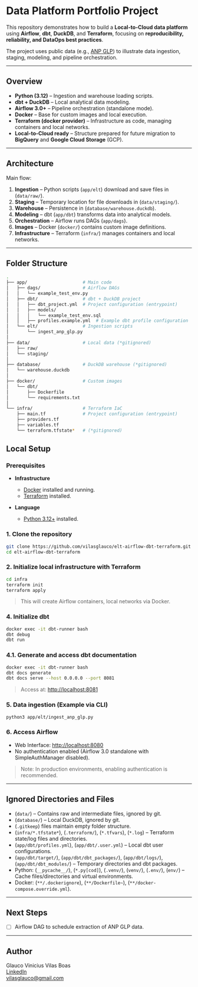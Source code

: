 # Data Platform Portfolio Project

This repository demonstrates how to build a **Local-to-Cloud data platform** using **Airflow**, **dbt**, **DuckDB**, and **Terraform**, focusing on **reproducibility, reliability, and DataOps best practices**.

The project uses public data (e.g., [ANP GLP](https://www.gov.br/anp/pt-br/centrais-de-conteudo/dados-abertos/serie-historica-de-precos-de-combustiveis)) to illustrate data ingestion, staging, modeling, and pipeline orchestration.

---

## Overview

- **Python (3.12)** – Ingestion and warehouse loading scripts.
- **dbt + DuckDB** – Local analytical data modeling.
- **Airflow 3.0+** – Pipeline orchestration (standalone mode).
- **Docker** – Base for custom images and local execution.
- **Terraform (docker provider)** – Infrastructure as code, managing containers and local networks.
- **Local-to-Cloud ready** – Structure prepared for future migration to **BigQuery** and **Google Cloud Storage** (GCP).

---

## Architecture

Main flow:

1. **Ingestion** – Python scripts (`app/elt`) download and save files in (`data/raw/`).
2. **Staging** – Temporary location for file downloads in (`data/staging/`).
3. **Warehouse** – Persistence in (`database/warehouse.duckdb`).
4. **Modeling** – dbt (`app/dbt`) transforms data into analytical models.
5. **Orchestration** – Airflow runs DAGs (`app/dags`).
6. **Images** – Docker (`docker/`) contains custom image definitions.
7. **Infrastructure** – Terraform (`infra/`) manages containers and local networks.

---

## Folder Structure

```bash
.
├── app/                     # Main code
│   ├── dags/                # Airflow DAGs
│   │   └── example_test_env.py
│   ├── dbt/                 # dbt + DuckDB project
│   │   ├── dbt_project.yml  # Project configuration (entrypoint)
│   │   ├── models/
│   │   │   └── example_test_env.sql
│   │   ├── profiles.example.yml  # Example dbt profile configuration
│   └── elt/                 # Ingestion scripts
│       └── ingest_anp_glp.py
│
├── data/                    # Local data (*gitignored)
│   ├── raw/                 
│   └── staging/             
│
├── database/                # DuckDB warehouse (*gitignored)
│   └── warehouse.duckdb
│
├── docker/                  # Custom images
│   └── dbt/
│       ├── Dockerfile       
│       └── requirements.txt
│
└── infra/                   # Terraform IaC
    ├── main.tf              # Project configuration (entrypoint)
    ├── providers.tf
    ├── variables.tf
    └── terraform.tfstate*   # (*gitignored)
```

## Local Setup

### Prerequisites

- **Infrastructure**
  - [Docker](https://www.docker.com/) installed and running.
  - [Terraform](https://developer.hashicorp.com/terraform/tutorials/aws-get-started/install-cli) installed.

- **Language**
  - [Python 3.12+](https://www.python.org/) installed.

### 1. Clone the repository

```bash
git clone https://github.com/vilasglauco/elt-airflow-dbt-terraform.git
cd elt-airflow-dbt-terraform
```

### 2. Initialize local infrastructure with Terraform

```bash
cd infra
terraform init
terraform apply
```
> This will create Airflow containers, local networks via Docker.

### 4. Initialize dbt

```bash
docker exec -it dbt-runner bash
dbt debug
dbt run
```

### 4.1. Generate and access dbt documentation

```bash
docker exec -it dbt-runner bash
dbt docs generate
dbt docs serve --host 0.0.0.0 --port 8081
```
> Access at: [http://localhost:8081](http://localhost:8081)

### 5. Data ingestion (Example via CLI)

```bash
python3 app/elt/ingest_anp_glp.py
```

### 6. Access Airflow

- Web Interface: [http://localhost:8080](http://localhost:8080)
- No authentication enabled (Airflow 3.0 standalone with SimpleAuthManager disabled).

> Note: In production environments, enabling authentication is recommended.

---

## Ignored Directories and Files

- (`data/`) – Contains raw and intermediate files, ignored by git.
- (`database/`) – Local DuckDB, ignored by git.
- (`.gitkeep`) files maintain empty folder structure.
- (`infra/*.tfstate*`), (`.terraform/`), (`*.tfvars`), (`*.log`) – Terraform state/log files and directories.
- (`app/dbt/profiles.yml`), (`app/dbt/.user.yml`) – Local dbt user configurations.
- (`app/dbt/target/`), (`app/dbt/dbt_packages/`), (`app/dbt/logs/`), (`app/dbt/dbt_modules/`) – Temporary directories and dbt packages.
- Python: (`__pycache__/`), (`*.py[cod]`), (`.venv/`), (`venv/`), (`.env/`), (`env/`) – Cache files/directories and virtual environments.
- Docker: (`**/.dockerignore`), (`**/Dockerfile~`), (`**/docker-compose.override.yml`).

---

## Next Steps

- [ ] Airflow DAG to schedule extraction of ANP GLP data.

---

## Author

Glauco Vinicius Vilas Boas  
[LinkedIn](https://www.linkedin.com/in/vilasglauco/)  
[vilasglauco@gmail.com](mailto:vilasglauco@gmail.com)
